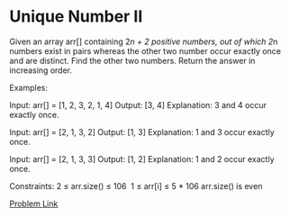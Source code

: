 # Unique Number II

Given an array arr[] containing 2*n + 2 positive numbers, out of which 2*n numbers exist in pairs whereas the other two number occur exactly once and are distinct. Find the other two numbers. Return the answer in increasing order.

Examples:

Input: arr[] = [1, 2, 3, 2, 1, 4]
Output: [3, 4] 
Explanation: 3 and 4 occur exactly once.

Input: arr[] = [2, 1, 3, 2]
Output: [1, 3]
Explanation: 1 and 3 occur exactly once.

Input: arr[] = [2, 1, 3, 3]
Output: [1, 2]
Explanation: 1 and 2 occur exactly once.

Constraints:
2 ≤ arr.size() ≤ 106 
1 ≤ arr[i] ≤ 5 * 106
arr.size() is even

[Problem Link](https://www.geeksforgeeks.org/problems/finding-the-numbers0215/1)
